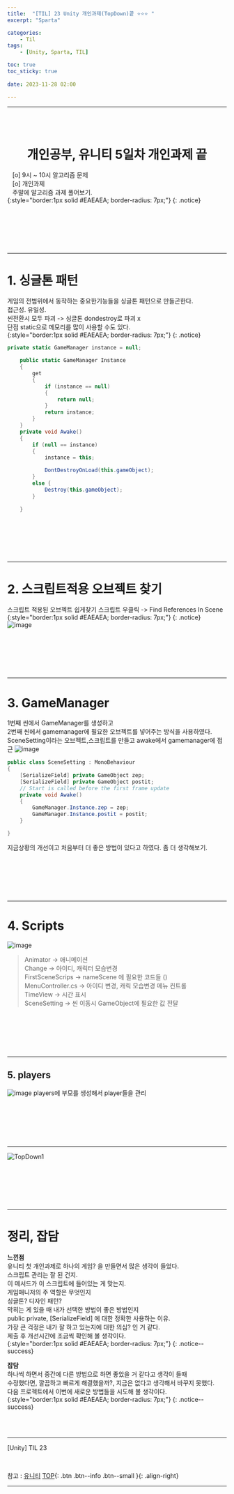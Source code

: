 ```yaml
---
title:  "[TIL] 23 Unity 개인과제(TopDown)끝 ⭐⭐⭐ "
excerpt: "Sparta"

categories:
    - Til
tags:
    - [Unity, Sparta, TIL]

toc: true
toc_sticky: true
 
date: 2023-11-28 02:00

---
```

- - -


<BR><BR>



<center><H1>  개인공부, 유니티 5일차 개인과제 끝 </H1></center>

&nbsp;&nbsp; [o] 9시 ~ 10시 알고리즘 문제      
&nbsp;&nbsp; [o] 개인과제   
&nbsp;&nbsp; 주말에 알고리즘 과제 풀어보기.  
{:style="border:1px solid #EAEAEA; border-radius: 7px;"}
{: .notice}  

<br><br><br><br><br>
- - - 

# 1. 싱글톤 패턴
게임의 전범위에서 동작하는 중요한기능들을 싱글톤 패턴으로 만들곤한다.  
접근성. 유일성.   
씬전환시 모두 파괴 -> 싱글톤 dondestroy로 파괴 x  
단점 static으로 메모리를 많이 사용할 수도 있다.  
{:style="border:1px solid #EAEAEA; border-radius: 7px;"}
{: .notice}
<div class="notice--primary" markdown="1"> 

```c#
private static GameManager instance = null;

    public static GameManager Instance
    {
        get 
        {
            if (instance == null)
            {
                return null;
            }
            return instance;
        }
    }
    private void Awake()
    {
        if (null == instance)
        {
            instance = this;

            DontDestroyOnLoad(this.gameObject);
        }
        else { 
            Destroy(this.gameObject);
        }
        
    }
```
</div>

<br><br><br><br><br>
- - - 

# 2. 스크립트적용 오브젝트 찾기
스크립트 적용된 오브젝트 쉽게찾기
스크립트 우클릭 -> Find References In Scene
{:style="border:1px solid #EAEAEA; border-radius: 7px;"}
{: .notice}
![image](https://github.com/levell1/levell1.github.io/assets/96651722/b7503f09-2582-4842-9210-223f98f89b38)

<br><br><br><br><br>
- - - 

# 3. GameManager 
1번째 씬에서 GameManager를 생성하고  
2번째 씬에서 gamemanager에 필요한 오브젝트를 넣어주는 방식을 사용하였다.  
SceneSetting이라는 오브젝트,스크립트를 만들고 awake에서 gamemanager에 접근
![image](https://github.com/levell1/levell1.github.io/assets/96651722/f769c403-1106-4678-9fcb-890aae481220)
<div class="notice--primary" markdown="1"> 

```c#
public class SceneSetting : MonoBehaviour
{
    [SerializeField] private GameObject zep;
    [SerializeField] private GameObject postit;
    // Start is called before the first frame update
    private void Awake()
    {
        GameManager.Instance.zep = zep;
        GameManager.Instance.postit = postit;
    }

}
```
</div>
지금상황의 개선이고 처음부터 더 좋은 방법이 있다고 하였다. 좀 더 생각해보기.

<br><br><br><br><br>
- - - 

# 4. Scripts
![image](https://github.com/levell1/levell1.github.io/assets/96651722/ff2dc79a-85b3-49cd-a37f-50eddf37c895)  

> Animator -> 애니메이션  
> Change -> 아이디, 캐릭터 모습변경  
> FirstSceneScrips -> nameScene 에 필요한 코드들 ()  
> MenuController.cs -> 아이디 변경, 캐릭 모습변경 메뉴 컨트롤  
> TimeView -> 시간 표시   
> SceneSetting -> 씬 이동시 GameObject에 필요한 값 전달

<br><br><br><br><br>
- - - 

## 5. players
![image](https://github.com/levell1/levell1.github.io/assets/96651722/3c4f3add-9eab-4378-b110-72e00795c78d)
players에 부모를 생성해서 player들을 관리

<br><br><br><br><br>
- - - 

![TopDown1](https://github.com/levell1/levell1.github.io/assets/96651722/1fc33cba-8373-4509-a8bf-7ad31907ffaf)


<br><br><br><br><br>
- - - 

# 정리, 잡담

**느낀점**  
유니티 첫 개인과제로 하나의 게임? 을 만들면서 많은 생각이 들었다.  
스크립트 관리는 잘 된 건지.  
이 메서드가 이 스크립트에 들어있는 게 맞는지.  
게임매니저의 주 역할은 무엇인지  
싱글톤? 디자인 패턴?  
막히는 게 있을 때 내가 선택한 방법이 좋은 방법인지  
public private, [SerializeField] 에 대한 정확한 사용하는 이유.  
가장 큰 걱정은 내가 잘 하고 있는지에 대한 의심? 인 거 같다.  
제출 후 개선시간에 조금씩 확인해 볼 생각이다.  
{:style="border:1px solid #EAEAEA; border-radius: 7px;"}
{: .notice--success}

**잡담**  
하나씩 하면서 중간에 다른 방법으로 하면 좋았을 거 같다고 생각이 들때  
수정했다면, 깔끔하고 빠르게 해결했을까?, 지금은 없다고 생각해서 바꾸지 못했다.   
다음 프로젝트에서 이번에 새로운 방법들을 시도해 볼 생각이다.  
{:style="border:1px solid #EAEAEA; border-radius: 7px;"}
{: .notice--success}


<br><br>
- - - 

[Unity] TIL 23

<br>

참고 : [유니티](https://docs.unity3d.com/kr/)
[TOP](#){: .btn .btn--info .btn--small }{: .align-right}
<br>
- - -
